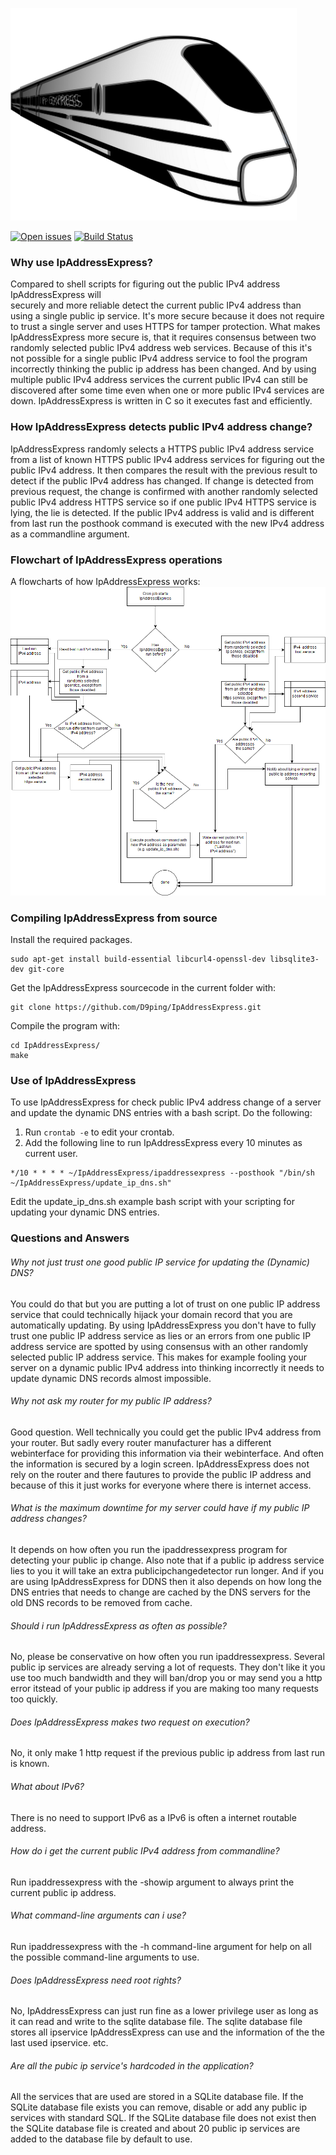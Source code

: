 ![IpAddressExpress logo](docs/logo.png?raw=true "IpAddressExpress")

[<img src="https://img.shields.io/github/issues/D9ping/IpAddressExpress.svg?style=flat-square" alt="Open issues" />](https://github.com/D9ping/IpAddressExpress/issues) 
[![Build Status](https://travis-ci.org/D9ping/IpAddressExpress.svg?branch=master)](https://travis-ci.org/D9ping/IpAddressExpress)
### Why use IpAddressExpress?
Compared to shell scripts for figuring out the public IPv4 address IpAddressExpress will  
securely and more reliable detect the current public IPv4 address than using a single public ip service.
It's more secure because it does not require to trust a single server and uses HTTPS for tamper protection.
What makes IpAddressExpress more secure is, that it requires consensus between two randomly selected public IPv4 address web services.
Because of this it's not possible for a single public IPv4 address service to fool the program
 incorrectly thinking the public ip address has been changed.
And by using multiple public IPv4 address services the current public IPv4 can still be discovered after some time
 even when one or more public IPv4 services are down.
IpAddressExpress is written in C so it executes fast and efficiently.
 
### How IpAddressExpress detects public IPv4 address change?
IpAddressExpress randomly selects a HTTPS public IPv4 address service from a list 
of known HTTPS public IPv4 address services for figuring out the public IPv4 address. 
It then compares the result with the previous result to detect if the public IPv4 address has changed. 
If change is detected from previous request, the change is confirmed with another randomly
 selected public IPv4 address HTTPS service so if one public IPv4 HTTPS service is lying, the lie is detected.
If the public IPv4 address is valid and is different from last run the posthook command is executed
 with the new IPv4 address as a commandline argument.

### Flowchart of IpAddressExpress operations ###
A flowcharts of how IpAddressExpress works:
![flowchart IpAddressExpress](https://raw.githubusercontent.com/D9ping/IpAddressExpress/master/docs/IpAddressExpress_flowchart_v3.png?raw=true)


### Compiling IpAddressExpress from source
Install the required packages.
```
sudo apt-get install build-essential libcurl4-openssl-dev libsqlite3-dev git-core
```
Get the IpAddressExpress sourcecode in the current folder with:
```
git clone https://github.com/D9ping/IpAddressExpress.git
```
Compile the program with: 
```
cd IpAddressExpress/
make
```

### Use of IpAddressExpress
To use IpAddressExpress for check public IPv4 address change of a server and update the
dynamic DNS entries with a bash script. Do the following:

1. Run ```crontab -e``` to edit your crontab. 
2. Add the following line to run IpAddressExpress every 10 minutes as current user.
```
*/10 * * * * ~/IpAddressExpress/ipaddressexpress --posthook "/bin/sh ~/IpAddressExpress/update_ip_dns.sh"
``` 
Edit the update_ip_dns.sh example bash script with your scripting for updating your dynamic DNS entries.


### Questions and Answers

###### Why not just trust one good public IP service for updating the (Dynamic) DNS?
You could do that but you are putting a lot of trust on one public IP address service 
 that could technically hijack your domain record that you are automatically updating.
 By using IpAddressExpress you don't have to fully trust one public IP address service as lies
 or an errors from one public IP address service are spotted by using consensus with
 an other randomly selected public IP address service. This makes for example fooling your
 server on a dynamic public IPv4 address into thinking incorrectly it needs to update 
 dynamic DNS records almost impossible.

###### Why not ask my router for my public IP address?
Good question. Well technically you could get the public IPv4 address from your router.
But sadly every router manufacturer has a different webinterface for providing this information via their webinterface.
And often the information is secured by a login screen. IpAddressExpress does not rely on the router and there fautures to provide the public IP address and because of this it just works for everyone where there is internet access.

###### What is the maximum downtime for my server could have if my public IP address changes?
It depends on how often you run the ipaddressexpress program for detecting your public ip change.
Also note that if a public ip address service lies to you it will take an extra publicipchangedetector run longer.
And if you are using IpAddressExpress for DDNS then it also depends on how long the DNS entries that needs to change are cached by the DNS servers for the old DNS records to be removed from cache.

###### Should i run IpAddressExpress as often as possible?
No, please be conservative on how often you run ipaddressexpress.
Several public ip services are already serving a lot of requests. 
They don't like it you use too much bandwidth and they will ban/drop you or may send you a http error itstead of your public ip address if you are making too many requests too quickly.

###### Does IpAddressExpress makes two request on execution? 
No, it only make 1 http request if the previous public ip address from last run is known.

###### What about IPv6?
There is no need to support IPv6 as a IPv6 is often a internet routable address.

###### How do i get the current public IPv4 address from commandline?
Run ipaddressexpress with the -showip argument to always print the current public ip address.

###### What command-line arguments can i use?
Run ipaddressexpress with the -h command-line argument for help on all the possible command-line arguments to use.

###### Does IpAddressExpress need root rights?
No, IpAddressExpress can just run fine as a lower privilege user as long as it can read and write to the sqlite database file. The sqlite database file stores all ipservice IpAddressExpress can use and the information of the the last used ipservice. etc.

###### Are all the pubic ip service's hardcoded in the application?
All the services that are used are stored in a SQLite database file. If the SQLite database file exists you can remove, disable or add any public ip services with standard SQL. If the SQLite database file does not exist then the SQLite database file is created and about 20 public ip services are added to the database file by default to use.
